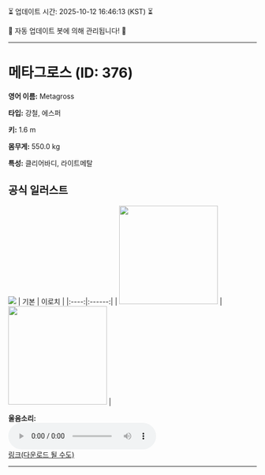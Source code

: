 
⏳ 업데이트 시간: 2025-10-12 16:46:13 (KST) ⏳

🤖 자동 업데이트 봇에 의해 관리됩니다! 🤖

---

# 메타그로스 (ID: 376)
**영어 이름:** Metagross

**타입:** 강철, 에스퍼

**키:** 1.6 m

**몸무게:** 550.0 kg

**특성:** 클리어바디, 라이트메탈

## 공식 일러스트
![](https://raw.githubusercontent.com/PokeAPI/sprites/master/sprites/pokemon/other/official-artwork/376.png)
| 기본 | 이로치 |
|:----:|:------:|
| <img src="http://play.pokemonshowdown.com/sprites/ani/metagross.gif" width="200"> | <img src="http://play.pokemonshowdown.com/sprites/ani-shiny/metagross.gif" width="200"> |

**울음소리:**<br><audio controls src="https://raw.githubusercontent.com/PokeAPI/cries/main/cries/pokemon/latest/376.ogg"></audio><br> [링크(다운로드 될 수도)](https://raw.githubusercontent.com/PokeAPI/cries/main/cries/pokemon/latest/376.ogg)


---
